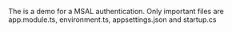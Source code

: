 The is a demo for a MSAL authentication. Only important files are app.module.ts, environment.ts, appsettings.json and startup.cs